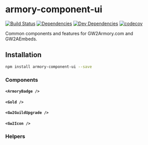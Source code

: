 # armory-component-ui

[![Build Status](https://travis-ci.org/madou/armory-component-ui.svg?branch=master)](https://travis-ci.org/madou/armory-component-ui) [![Dependencies](https://david-dm.org/madou/armory-component-ui.svg)](https://david-dm.org/madou/armory-component-ui) [![Dev Dependencies](https://david-dm.org/madou/armory-component-ui/dev-status.svg)](https://david-dm.org/madou/armory-component-ui?type=dev) [![codecov](https://codecov.io/gh/madou/armory-component-ui/branch/master/graph/badge.svg)](https://codecov.io/gh/madou/armory-component-ui)

Common components and features for GW2Armory.com and GW2AEmbeds.

## Installation

```bash
npm install armory-component-ui --save
```

### Components

#### `<ArmoryBadge />`

#### `<Gold />`

#### `<Gw2GuildUpgrade />`

#### `<Gw2Icon />`

### Helpers
